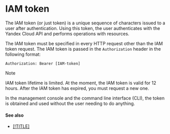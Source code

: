 # IAM token

The IAM token (or just token) is a unique sequence of characters issued to a user after authentication. Using this token, the user authenticates with the Yandex Cloud API and performs operations with resources.

The IAM token must be specified in every HTTP request other than the IAM token request. The IAM token is passed in the `Authorization` header in the following format:

```
Authorization: Bearer [IAM-token]
```

> [!NOTE]
>
> IAM token lifetime is limited. At the moment, the IAM token is valid for 12 hours. After the IAM token has expired, you must request a new one.

In the management console and the command line interface (CLI), the token is obtained and used without the user needing to do anything.

#### See also

- [[!TITLE]](authorization.md)

